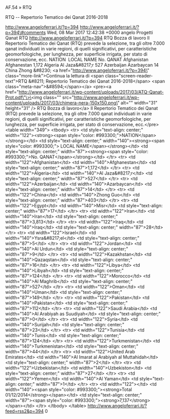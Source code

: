 AF.54 » RTQ

RTQ -- Repertorio Tematico dei Qanat 2016-2018

http://www.angeloferrari.it/?p=394 http://www.angeloferrari.it/?p=394\#comments Wed, 08 Mar 2017 12:42:38 +0000 angelo Progetti Qanat RTQ http://www.angeloferrari.it/?p=394 RTQ Bozza di lavoro Il Repertorio Tematico dei Qanat (RTQ) prevede la selezione, tra gli oltre 7.000 qanat individuati in varie regioni, di quelli significativi, per caratteristiche geomorfologiche, per lunghezza, per superficie irrigata, per stato di conservazione, ecc. NATION  LOCAL NAME No. QANAT Afghanistan Afghanestan 1,172 Algeria Al Jaza&\#8217;r 527 Azerbaijan Azarbaycan 14 China Zhong &\#8230; \<a href=\"http://www.angeloferrari.it/?p=394\" class=\"more-link\"\>Continua la lettura di \<span class=\"screen-reader-text\"\>RTQ &\#8211; Repertorio Tematico dei Qanat 2016-2018\</span\> \<span class=\"meta-nav\"\>&\#8594;\</span\>\</a\> \<pre\>\<a href=\"http://www.angeloferrari.it/wp-content/uploads/2017/03/ATQ-Qanat-Prot.pdf\"\>\<img class=\"\" src=\"http://www.angeloferrari.it/wp-content/uploads/2017/03/chimera-nera-150x150.png\" alt=\"\" width=\"31\" height=\"31\" /\> RTQ Bozza di lavoro\</a\> Il Repertorio Tematico dei Qanat (RTQ) prevede la selezione, tra gli oltre 7.000 qanat individuati in varie regioni, di quelli significativi, per caratteristiche geomorfologiche, per lunghezza, per superficie irrigata, per stato di conservazione, ecc.\</pre\> \<table width=\"349\"\> \<tbody\> \<tr\> \<td style=\"text-align: center;\" width=\"122\"\>\<strong\>\<span style=\"color: \#993300;\"\>NATION\</span\>\</strong\>\</td\> \<td style=\"text-align: center;\" width=\"140\"\>\<strong\>\<span style=\"color: \#993300;\"\> LOCAL NAME\</span\>\</strong\>\</td\> \<td style=\"text-align: center;\" width=\"87\"\>\<strong\>\<span style=\"color: \#993300;\"\>No. QANAT\</span\>\</strong\>\</td\> \</tr\> \<tr\> \<td width=\"122\"\>Afghanistan\</td\> \<td width=\"140\"\>Afghanestan\</td\> \<td style=\"text-align: center;\" width=\"87\"\>1,172\</td\> \</tr\> \<tr\> \<td width=\"122\"\>Algeria\</td\> \<td width=\"140\"\>Al Jaza&\#8217;r\</td\> \<td style=\"text-align: center;\" width=\"87\"\>527\</td\> \</tr\> \<tr\> \<td width=\"122\"\>Azerbaijan\</td\> \<td width=\"140\"\>Azarbaycan\</td\> \<td style=\"text-align: center;\" width=\"87\"\>14\</td\> \</tr\> \<tr\> \<td width=\"122\"\>China\</td\> \<td width=\"140\"\>Zhong Guo\</td\> \<td style=\"text-align: center;\" width=\"87\"\>403\</td\> \</tr\> \<tr\> \<td width=\"122\"\>Egypt\</td\> \<td width=\"140\"\>Misr\</td\> \<td style=\"text-align: center;\" width=\"87\"\>17\</td\> \</tr\> \<tr\> \<td width=\"122\"\>Iran\</td\> \<td width=\"140\"\>Iran\</td\> \<td style=\"text-align: center;\" width=\"87\"\>3,813\</td\> \</tr\> \<tr\> \<td width=\"122\"\>Iraq\</td\> \<td width=\"140\"\>Iraq\</td\> \<td style=\"text-align: center;\" width=\"87\"\>28\</td\> \</tr\> \<tr\> \<td width=\"122\"\>Israel\</td\> \<td width=\"140\"\>Ysra&\#8217;el\</td\> \<td style=\"text-align: center;\" width=\"87\"\>5\</td\> \</tr\> \<tr\> \<td width=\"122\"\>Jordan\</td\> \<td width=\"140\"\>Al Urdun\</td\> \<td style=\"text-align: center;\" width=\"87\"\>9\</td\> \</tr\> \<tr\> \<td width=\"122\"\>Kazakhstan\</td\> \<td width=\"140\"\>Qazaqstan\</td\> \<td style=\"text-align: center;\" width=\"87\"\>16\</td\> \</tr\> \<tr\> \<td width=\"122\"\>Libya\</td\> \<td width=\"140\"\>Libyah\</td\> \<td style=\"text-align: center;\" width=\"87\"\>124\</td\> \</tr\> \<tr\> \<td width=\"122\"\>Morocco\</td\> \<td width=\"140\"\>Al Maghrib\</td\> \<td style=\"text-align: center;\" width=\"87\"\>527\</td\> \</tr\> \<tr\> \<td width=\"122\"\>Oman\</td\> \<td width=\"140\"\>Uman\</td\> \<td style=\"text-align: center;\" width=\"87\"\>149\</td\> \</tr\> \<tr\> \<td width=\"122\"\>Pakistan\</td\> \<td width=\"140\"\>Pakistan\</td\> \<td style=\"text-align: center;\" width=\"87\"\>112\</td\> \</tr\> \<tr\> \<td width=\"122\"\>Saudi Arabia\</td\> \<td width=\"140\"\>Al Arabiyah as Suudiyah\</td\> \<td style=\"text-align: center;\" width=\"87\"\>0\</td\> \</tr\> \<tr\> \<td width=\"122\"\>Syria\</td\> \<td width=\"140\"\>Surijah\</td\> \<td style=\"text-align: center;\" width=\"87\"\>23\</td\> \</tr\> \<tr\> \<td width=\"122\"\>Tunisia\</td\> \<td width=\"140\"\>Tunis\</td\> \<td style=\"text-align: center;\" width=\"87\"\>124\</td\> \</tr\> \<tr\> \<td width=\"122\"\>Turkmenistan\</td\> \<td width=\"140\"\>Turkmenistan\</td\> \<td style=\"text-align: center;\" width=\"87\"\>44\</td\> \</tr\> \<tr\> \<td width=\"122\"\>United Arab Emirates\</td\> \<td width=\"140\"\>Al Imarat al Arabiyah al Muttahidah\</td\> \<td style=\"text-align: center;\" width=\"87\"\>2\</td\> \</tr\> \<tr\> \<td width=\"122\"\>Uzbekistan\</td\> \<td width=\"140\"\>Uzbekiston\</td\> \<td style=\"text-align: center;\" width=\"87\"\>27\</td\> \</tr\> \<tr\> \<td width=\"122\"\>Yemen\</td\> \<td width=\"140\"\>Al Yaman\</td\> \<td style=\"text-align: center;\" width=\"87\"\>1\</td\> \</tr\> \<tr\> \<td width=\"122\"\>\</td\> \<td width=\"140\"\>\<span style=\"color: \#993300;\"\>\<strong\>Total  01/12/2014\</strong\>\</span\>\</td\> \<td style=\"text-align: center;\" width=\"87\"\>\<span style=\"color: \#993300;\"\>\<strong\>7,137\</strong\>\</span\>\</td\> \</tr\> \</tbody\> \</table\> http://www.angeloferrari.it/?feed=rss2&p=394 0
